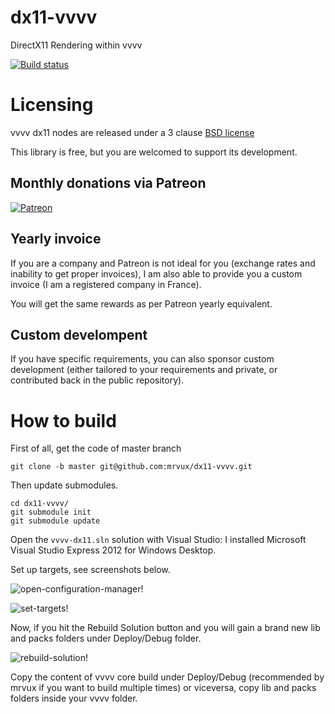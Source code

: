 dx11-vvvv
=========

DirectX11 Rendering within vvvv

[![Build status](https://ci.appveyor.com/api/projects/status/79m7u3obr15yopct?svg=true)](https://ci.appveyor.com/project/mrvux/dx11-vvvv)

# Licensing

vvvv dx11 nodes are released under a 3 clause [BSD license](https://raw.githubusercontent.com/mrvux/dx11-vvvv/master/License.md)

This library is free, but you are welcomed to support its development.

## Monthly donations via Patreon

[![Patreon](https://cloud.githubusercontent.com/assets/8225057/5990484/70413560-a9ab-11e4-8942-1a63607c0b00.png)](http://www.patreon.com/mrvux)

## Yearly invoice

If you are a company and Patreon is not ideal for you (exchange rates and inability to get proper invoices), I am also able to provide you a custom invoice (I am a registered company in France).

You will get the same rewards as per Patreon yearly equivalent.

## Custom develompent

If you have specific requirements, you can also sponsor custom development (either tailored to your requirements and private, or contributed back in the public repository).

# How to build

First of all, get the code of master branch

    git clone -b master git@github.com:mrvux/dx11-vvvv.git

Then update submodules.

    cd dx11-vvvv/
    git submodule init
    git submodule update

Open the `vvvv-dx11.sln` solution with Visual Studio: I installed Microsoft Visual Studio Express 2012 for Windows Desktop.

Set up targets, see screenshots below.

![open-configuration-manager!](https://raw.github.com/mrvux/dx11-vvvv/master/images/OpenConfigurationManager.png)

![set-targets!](https://raw.github.com/mrvux/dx11-vvvv/master/images/SetTargets.png)

Now, if you hit the Rebuild Solution button and you will gain a brand new lib and packs folders under Deploy/Debug folder.

![rebuild-solution!](https://raw.github.com/mrvux/dx11-vvvv/master/images/RebuildSolution.png)

Copy the content of vvvv core build under Deploy/Debug (recommended by mrvux if you want to build multiple times) or viceversa, copy lib and packs folders inside your vvvv folder.

  
